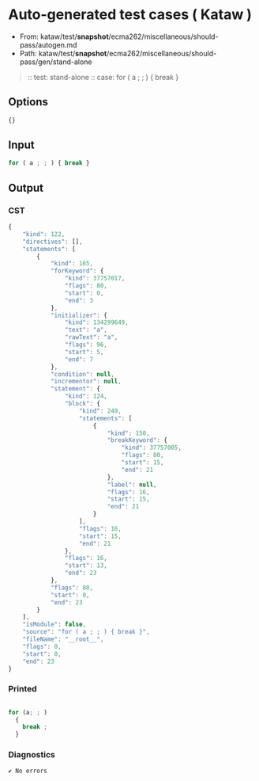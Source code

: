 # Auto-generated test cases ( Kataw )
- From: kataw/test/__snapshot__/ecma262/miscellaneous/should-pass/autogen.md
- Path: kataw/test/__snapshot__/ecma262/miscellaneous/should-pass/gen/stand-alone
> :: test: stand-alone
> :: case: for ( a ; ; ) { break }
## Options

`````js
{}
`````
## Input

`````js
for ( a ; ; ) { break }
`````
## Output

### CST

```javascript
{
    "kind": 122,
    "directives": [],
    "statements": [
        {
            "kind": 165,
            "forKeyword": {
                "kind": 37757017,
                "flags": 80,
                "start": 0,
                "end": 3
            },
            "initializer": {
                "kind": 134299649,
                "text": "a",
                "rawText": "a",
                "flags": 96,
                "start": 5,
                "end": 7
            },
            "condition": null,
            "incrementor": null,
            "statement": {
                "kind": 124,
                "block": {
                    "kind": 249,
                    "statements": [
                        {
                            "kind": 150,
                            "breakKeyword": {
                                "kind": 37757005,
                                "flags": 80,
                                "start": 15,
                                "end": 21
                            },
                            "label": null,
                            "flags": 16,
                            "start": 15,
                            "end": 21
                        }
                    ],
                    "flags": 16,
                    "start": 15,
                    "end": 21
                },
                "flags": 16,
                "start": 13,
                "end": 23
            },
            "flags": 80,
            "start": 0,
            "end": 23
        }
    ],
    "isModule": false,
    "source": "for ( a ; ; ) { break }",
    "fileName": "__root__",
    "flags": 0,
    "start": 0,
    "end": 23
}
```

### Printed

```javascript

for (a; ; )
  {
    break ;
  }
```

### Diagnostics

```javascript
✔ No errors
```

